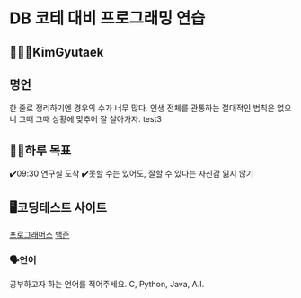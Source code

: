 # DB 코테 대비 프로그래밍 연습

## 🧑🏻‍💻KimGyutaek

## 명언
한 줄로 정리하기엔 경우의 수가 너무 많다. 
인생 전체를 관통하는 절대적인 법칙은 없으니
그때 그때 상황에 맞추어 잘 살아가자. test3

## 💪🏻하루 목표
✔️09:30 연구실 도착
✔️못할 수는 있어도, 잘할 수 있다는 자신감 잃지 않기

## 🖥️코딩테스트 사이트
[프로그래머스](https://www.programmers.co.kr/)
[백준](https://www.acmicpc.net/)

### 🗣️언어
공부하고자 하는 언어를 적어주세요.
C, Python, Java, A.I.
